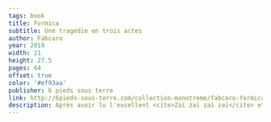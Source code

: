 ```yaml
---
tags: book
title: Formica
subtitle: Une tragédie en trois actes
author: Fabcaro
year: 2019
width: 21
height: 27.5
pages: 64
offset: true
color: '#ef93aa'
publisher: 6 pieds sous terre
link: http://6pieds-sous-terre.com/collection-monotreme/fabcaro-formica/-u2801
description: Après avoir lu l'excellent <cite>Zaï zaï zaï zaï</cite> et découvert les autres œuvres de Fabcaro, j'avais peur que le rire laisse place à une certaine répétition et à la lassitude. Grosse erreur de ma part car cette tragédie fait partie des rares qui m'ont fait rire tout seul, à voix haute, et en ce qui me concerne pour un livre ce n'est pas rien ! 19/20 sur la jauge du rigolo.
---
```

